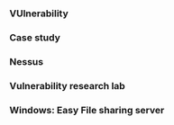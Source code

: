 
### VUlnerability 






### Case study 





### Nessus 


### Vulnerability research lab 



### Windows: Easy File sharing server 

